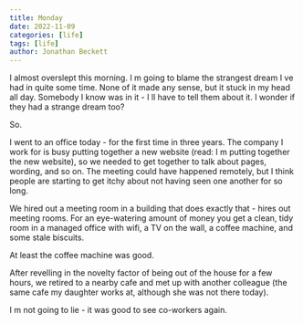 ```yaml
---
title: Monday
date: 2022-11-09
categories: [life]
tags: [life]
author: Jonathan Beckett
---
```


I almost overslept this morning. I  m going to blame the strangest dream I  ve had in quite some time. None of it made any sense, but it stuck in my head all day. Somebody I know was in it - I  ll have to tell them about it. I wonder if they had a strange dream too?

So.

I went to an office today - for the first time in three years. The company I work for is busy putting together a new website (read: I  m putting together the new website), so we needed to get together to talk about pages, wording, and so on. The meeting could have happened remotely, but I think people are starting to get itchy about not having seen one another for so long.

We hired out a meeting room in a building that does exactly that - hires out meeting rooms. For an eye-watering amount of money you get a clean, tidy room in a managed office with wifi, a TV on the wall, a coffee machine, and some stale biscuits.

At least the coffee machine was good.

After revelling in the novelty factor of being   out of the house   for a few hours, we retired to a nearby cafe and met up with another colleague (the same cafe my daughter works at, although she was not there today).

I  m not going to lie - it was good to see co-workers again.